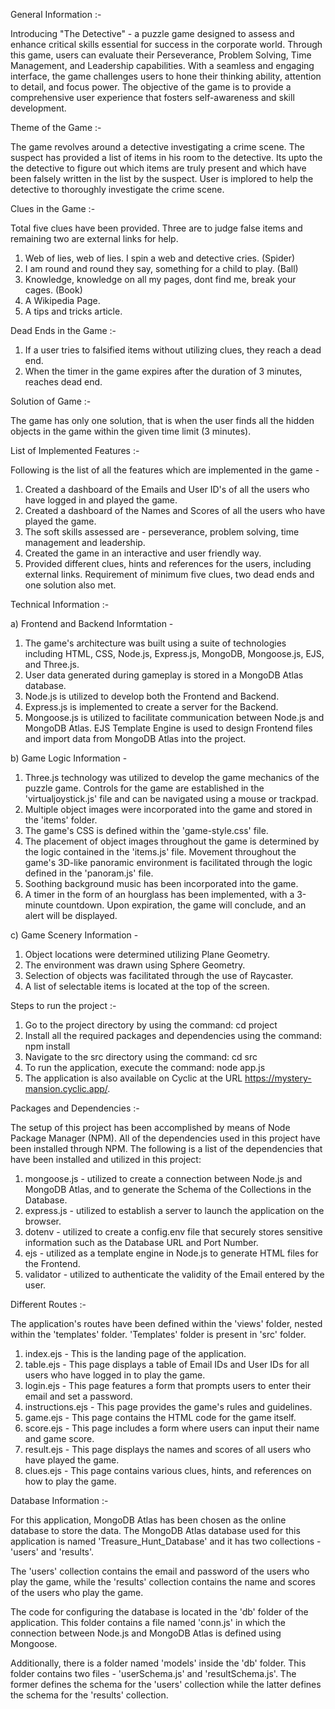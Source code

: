 
General Information :-

Introducing "The Detective" - a puzzle game designed to assess and enhance critical skills essential for success in the corporate world. Through this game, users can evaluate their Perseverance, Problem Solving, Time Management, and Leadership capabilities. With a seamless and engaging interface, the game challenges users to hone their thinking ability, attention to detail, and focus power. The objective of the game is to provide a comprehensive user experience that fosters self-awareness and skill development.


Theme of the Game :-

The game revolves around a detective investigating a crime scene. The suspect has provided a list of items in his room to the detective. Its upto the the detective to figure out which items are truly present and which have been falsely written in the list by the suspect. User is implored to help the detective to thoroughly investigate the crime scene.


Clues in the Game :-

Total five clues have been provided. Three are to judge false items and remaining two are external links for help.

1) Web of lies, web of lies. I spin a web and detective cries. (Spider)
2) I am round and round they say, something for a child to play. (Ball)
3) Knowledge, knowledge on all my pages, dont find me, break your cages. (Book)
4) A Wikipedia Page.
5) A tips and tricks article.


Dead Ends in the Game :-

1) If a user tries to falsified items without utilizing clues, they reach a dead end.
2) When the timer in the game expires after the duration of 3 minutes, reaches dead end.


Solution of Game :-

The game has only one solution, that is when the user finds all the hidden objects in the game within the given time limit (3 minutes).


List of Implemented Features :-

Following is the list of all the features which are implemented in the game - 

1) Created a dashboard of the Emails and User ID's of all the users who have logged in and played the game.
2) Created a dashboard of the Names and Scores of all the users who have played the game.
3) The soft skills assessed are - perseverance, problem solving, time management and leadership.
4) Created the game in an interactive and user friendly way.
5) Provided different clues, hints and references for the users, including external links. Requirement of minimum five clues, two dead ends and one solution also met.

Technical Information :-

a) Frontend and Backend Informtation -

1) The game's architecture was built using a suite of technologies including HTML, CSS, Node.js, Express.js, MongoDB, Mongoose.js, EJS, and Three.js.
2) User data generated during gameplay is stored in a MongoDB Atlas database.
3) Node.js is utilized to develop both the Frontend and Backend.
4) Express.js is implemented to create a server for the Backend.
5) Mongoose.js is utilized to facilitate communication between Node.js and MongoDB Atlas.
EJS Template Engine is used to design Frontend files and import data from MongoDB Atlas into the project.


b) Game Logic Information -
    
1) Three.js technology was utilized to develop the game mechanics of the puzzle game.
Controls for the game are established in the 'virtualjoystick.js' file and can be navigated using a mouse or trackpad.
2) Multiple object images were incorporated into the game and stored in the 'items' folder.
3) The game's CSS is defined within the 'game-style.css' file.
4) The placement of object images throughout the game is determined by the logic contained in the 'items.js' file.
Movement throughout the game's 3D-like panoramic environment is facilitated through the logic defined in the 'panoram.js' file.
5) Soothing background music has been incorporated into the game.
6) A timer in the form of an hourglass has been implemented, with a 3-minute countdown. Upon expiration, the game will conclude, and an alert will be displayed.
    
    
c) Game Scenery Information -

1) Object locations were determined utilizing Plane Geometry.
2) The environment was drawn using Sphere Geometry.
3) Selection of objects was facilitated through the use of Raycaster.
4) A list of selectable items is located at the top of the screen.


Steps  to run the project :-

1) Go to the project directory by using the command: cd project
2) Install all the required packages and dependencies using the command: npm install
3) Navigate to the src directory using the command: cd src
4) To run the application, execute the command: node app.js
5) The application is also available on Cyclic at the URL https://mystery-mansion.cyclic.app/.


Packages and Dependencies :-

The setup of this project has been accomplished by means of Node Package Manager (NPM). All of the dependencies used in this project have been installed through NPM. The following is a list of the dependencies that have been installed and utilized in this project:

1) mongoose.js - utilized to create a connection between Node.js and MongoDB Atlas, and to generate the Schema of the Collections in the Database.
2) express.js - utilized to establish a server to launch the application on the browser.
3) dotenv - utilized to create a config.env file that securely stores sensitive information such as the Database URL and Port Number.
4) ejs - utilized as a template engine in Node.js to generate HTML files for the Frontend.
5) validator - utilized to authenticate the validity of the Email entered by the user.


Different Routes :-

The application's routes have been defined within the 'views' folder, nested within the 'templates' folder. 'Templates' folder is present in 'src' folder.

1) index.ejs - This is the landing page of the application.
2) table.ejs - This page displays a table of Email IDs and User IDs for all users who have logged in to play the game.
3) login.ejs - This page features a form that prompts users to enter their email and set a password.
4) instructions.ejs - This page provides the game's rules and guidelines.
5) game.ejs - This page contains the HTML code for the game itself.
6) score.ejs - This page includes a form where users can input their name and game score.
7) result.ejs - This page displays the names and scores of all users who have played the game.
8) clues.ejs - This page contains various clues, hints, and references on how to play the game.


Database Information :-

For this application, MongoDB Atlas has been chosen as the online database to store the data. The MongoDB Atlas database used for this application is named 'Treasure_Hunt_Database' and it has two collections - 'users' and 'results'.

The 'users' collection contains the email and password of the users who play the game, while the 'results' collection contains the name and scores of the users who play the game.

The code for configuring the database is located in the 'db' folder of the application. This folder contains a file named 'conn.js' in which the connection between Node.js and MongoDB Atlas is defined using Mongoose.

Additionally, there is a folder named 'models' inside the 'db' folder. This folder contains two files - 'userSchema.js' and 'resultSchema.js'. The former defines the schema for the 'users' collection while the latter defines the schema for the 'results' collection.



